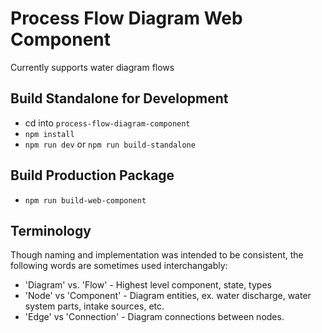 # Process Flow Diagram Web Component

Currently supports water diagram flows

## Build Standalone for Development
- cd into `process-flow-diagram-component`
- `npm install`
- `npm run dev` or `npm run build-standalone`

## Build Production Package
- `npm run build-web-component`

## Terminology

Though naming and implementation was intended to be consistent, the following words are sometimes used interchangably:

- 'Diagram' vs. 'Flow' - Highest level component, state, types
- 'Node' vs 'Component' - Diagram entities, ex. water discharge, water system parts, intake sources, etc.
- 'Edge' vs 'Connection' - Diagram connections between nodes.
